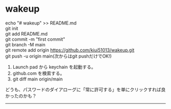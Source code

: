 # wakeup  
echo "# wakeup" >> README.md  
git init  
git add README.md  
git commit -m "first commit"  
git branch -M main  
git remote add origin https://github.com/kiui51013/wakeup.git  
git push -u origin main(次からはgit pushだけでOK!)  

1. Launch pad から keychain を起動する。  
2. github.com を検索する。
3. git diff main origin/main

どうも、パスワードのダイアローグに「常に許可する」を単にクリックすれば良かったのかも？

-----

